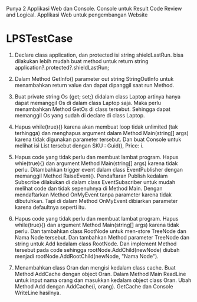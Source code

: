 Punya 2 Applikasi Web dan Console. Console untuk Result Code Review and Logical. Applikasi Web untuk pengembangan Website

# LPSTestCase

1. Declare class application, dan protected isi string shieldLastRun.
bisa dilakukan lebih mudah buat method untuk return string application?.protected?.shieldLastRun;

2. Dalam Method GetInfo() parameter out string StringOutInfo untuk menambahkan return value dan dapat dipanggil saat run Method.

3. Buat private string Os {get; set;} didalam class Laptop artinya hanya dapat memanggil Os di dalam class Laptop saja. Maka perlu menambahkan Method GetOs di class tersebut. Sehingga dapat memanggil Os yang sudah di declare di class Laptop.

4. Hapus while(true){} karena akan membuat loop tidak unlimited (tak terhingga) dan menghapus argument dalam Method Main(string[] args) karena tidak digunakan parameter tersebut. Dan buat Console untuk melihat isi List tersebut dengan SKU : Guid(), Price: i.

5. Hapus code yang tidak perlu dan membuat lambat program. Hapus whie(true){} dan argument Method Main(string[] args) karena tidak perlu. Ditambahkan trigger event dalam class EventPublisher dengan memanggil Method RaiseEvent(). Pendaftaran Publish kedalam Subscribe dilakukan di dalam class EventSubscriber untuk mudah melihat code dan tidak sepenuhnya di Method Main. Dengan mendaftarkan Method OnMyEvent tanpa parameter karena tidak dibutuhkan. Tapi di dalam Method OnMyEvent dibiarkan parameter karena defaultnya seperti itu.

6. Hapus code yang tidak perlu dan membuat lambat program. Hapus while(true){} dan argument Method Main(string[] args) karena tidak perlu. Dan tambahkan class RootNode untuk men-store TreeNode dan Nama Node tersebut. Dan tambahkan Method parameter TreeNode dan string untuk Add kedalam class RootNode. Dan implement Method tersebut pada code sehingga rootNode.AddChild(newNode) diubah menjadi rootNode.AddRootChild(newNode, "Nama Node").

7. Menambahkan class Oran dan mengisi kedalam class cache. Buat Method AddCache dengan object Oran. Dalam Method Main ReadLine untuk input nama orang dan masukkan kedalam object class Oran. Ubah Method Add dengan AddCache(i, orang). GetCache dan Console WriteLine hasilnya.
